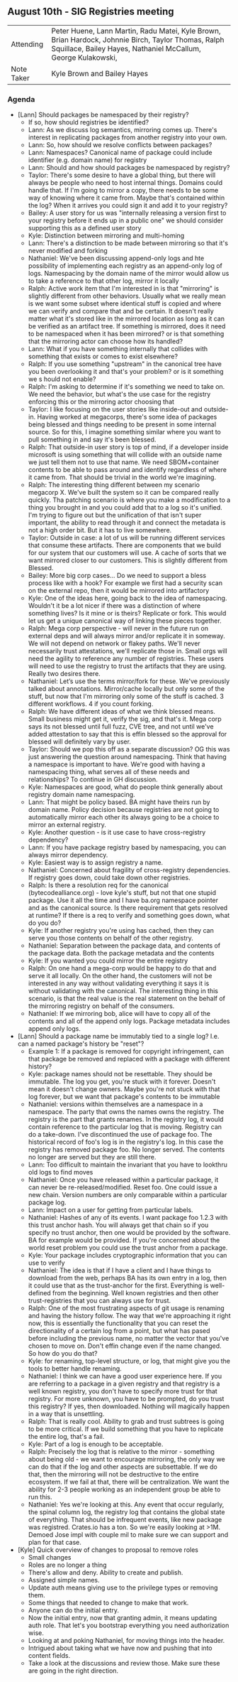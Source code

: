 ## August 10th - SIG Registries meeting

|          |      | 
| -------- | -------- |
| Attending  | Peter Huene, Lann Martin, Radu Matei, Kyle Brown, Brian Hardock, Johnnie Birch, Taylor Thomas, Ralph Squillace, Bailey Hayes, Nathaniel McCallum, George Kulakowski,
| Note Taker | Kyle Brown and Bailey Hayes

### Agenda

- [Lann] Should packages be namespaced by their registry?
  - If so, how should registries be identified?
  - Lann: As we discuss log semantics, mirroring comes up. There's interest in replicating packages from another registry into your own.
  - Lann: So, how should we resolve conflicts between packages?
  - Lann: Namespaces? Canonical name of package could include identifier (e.g. domain name) for registry
  - Lann: Should and how should packages be namespaced by registry?
  - Taylor: There's some desire to have a global thing, but there will always be people who need to host internal things. Domains could handle that. If I'm going to mirror a copy, there needs to be some way of knowing where it came from. Maybe that's contained within the log? When it arrives you could sign it and add it to your registry?
  - Bailey: A user story for us was "internally releasing a version first to your registry before it ends up in a public one" we should consider supporting this as a defined user story
  - Kyle: Distinction between mirroring and multi-homing
  - Lann: There's a distinction to be made between mirroring so that it's never modified and forking
  - Nathaniel: We've been discussing append-only logs and hte possibility of implementing each registry as an append-only log of logs. Namespacing by the domain name of the mirror would allow us to take a reference to that other log, mirror it locally
  - Ralph: Active work item that I'm interested in is that "mirroring" is slightly different from other behaviors. Usually what we really mean is we want some subset where identical stuff is copied and where we can verify and compare that and be certain. It doesn't really matter what it's stored like in the mirrored location as long as it can be verified as an artifact tree. If something is mirrored, does it need to be namespaced when it has been mirrored? or is that something that the mirroring actor can choose how its handled?
  - Lann: What if you have something internally that collides with something that exists or comes to exist elsewhere?
  - Ralph: If you use something "upstream" in the canonical tree have you been overlooking it and that's your problem? or is it something we s hould not enable?
  - Ralph: I'm asking to determine if it's something we need to take on. We need the behavior, but what's the use case for the registry enforcing this or the mirroring actor choosing that
  - Taylor: I like focusing on the user stories like inside-out and outside-in. Having worked at megacorps, there's some idea of packages being blessed and things needing to be present in some internal source. So for this, I imagine something similar where you want to pull something in and say it's been blessed.
  - Ralph: That outside-in user story is top of mind, if a developer inside microsoft is using something that will collide with an outside name we just tell them not to use that name. We need SBOM+container contents to be able to pass around and identify regardless of where it came from. That should be trivial in the world we're imagining. 
  - Ralph: The interesting thing different between my scenario megacorp X. We've built the system so it can be compared really quickly. Tha patching scenario is where you make a modification to a thing you brought in and you could add that to a log so it's unified. I'm trying to figure out but the unification of that isn't super important, the ability to read through it and connect the metadata is not a high order bit. But it has to live somewhere.
  - Taylor: Outside in case: a lot of us will be running different services that consume these artifacts. There are components that we build for our system that our customers will use. A cache of sorts that we want mirrored closer to our customers. This is slightly different from Blessed.
  - Bailey: More big corp cases… Do we need to support a bless process like with a hook? For example we first had a security scan on the external repo, then it would be mirrored into artifactory
  - Kyle: One of the ideas here, going back to the idea of namespacing. Wouldn't it be a lot nicer if there was a distinction of where something lives? Is it mine or is theirs? Replicate or fork. This would let us get a unique canonical way of linking these pieces together.
  - Ralph: Mega corp perspective - will never in the future run on external deps and will always mirror and/or replicate it in someway. We will not depend on network or flakey paths. We'll never necessarily trust attestations, we'll replicate those in. Small orgs will need the agility to reference any number of registries. These users will need to use the registry to trust the artifacts that they are using. Really two desires there.
  - Nathaniel: Let’s use the terms mirror/fork for these. We've previously talked about annotations. Mirror/cache locally but only some of the stuff, but now that I'm mirroring only some of the stuff is cached. 3 different workflows. 4 if you count forking. 
  - Ralph: We have different ideas of what we think blessed means. Small business might get it, verify the sig, and that's it. Mega corp says its not blessed until full fuzz, CVE tree, and not until we've added attestation to say that this is effin blessed so the approval for blessed will definitely vary by user.
  - Taylor: Should we pop this off as a separate discussion? OG this was just answering the question around namespacing. Think that having a namespace is important to have. We're good with having a namespacing thing, what serves all of these needs and relationships? To continue in GH discussion.
  - Kyle: Namespaces are good, what do people think generally about registry domain name namespacing. 
  - Lann: That might be policy based. BA might have theirs run by domain name. Policy decision because registries are not going to automatically mirror each other its always going to be a choice to mirror an external registry.
  - Kyle: Another question - is it use case to have cross-registry dependency?
  - Lann: If you have package registry based by namespacing, you can always mirror dependency.
  - Kyle: Easiest way is to assign registry a name.
  - Nathaniel: Concerned about fragility of cross-registry dependencies. If registry goes down, could take down other registries.
  - Ralph: Is there a resolution req for the canonical (bytecodealliance.org) - love kyle's stuff, but not that one stupid package. Use it all the time and I have ba.org namespace pointer and as the canonical source. Is there requirement that gets resolved at runtime? If there is a req to verify and something goes down, what do you do?
  - Kyle: If another registry you're using has cached, then they can serve you those contents on behalf of the other registry. 
  - Nathaniel: Separation between the package data, and contents of the package data. Both the package metadata and the contents
  - Kyle: If you wanted you could mirror the entire registry
  - Ralph: On one hand a mega-corp would be happy to do that and serve it all locally. On the other hand, the customers will not be interested in any way without validating everything it says it is without validating with the canonical. The interesting thing in this scenario, is that the real value is the real statement on the behalf of the mirroring registry on behalf of the consumers.
  - Nathaniel: If we mirroring bob, alice will have to copy all of the contents and all of the append only logs. Package metadata includes append only logs. 
- [Lann] Should a package name be immutably tied to a single log? I.e. can a named package's history be "reset"?
    - Example 1: If a package is removed for copyright infringement, can that package be removed and replaced with a package with different history?
    - Kyle: package names should not be resettable. They should be immutable. The log you get, you're stuck with it forever. Doesn't mean it doesn't change owners. Maybe you're not stuck with that log forever, but we want that package's contents to be immutable
    - Nathaniel: versions within themselves are a namespace in a namespace. The party that owns the names owns the registry. The registry is the part that grants renames. In the registry log, it would contain reference to the particular log that is moving. Registry can do a take-down. I've discontinued the use of package foo. The historical record of foo's log is in the registry's log. In this case the registry has removed package foo. No longer served. The contents no longer are served but they are still there.
    - Lann: Too difficult to maintain the invariant that you have to lookthru old logs to find moves
    - Nathaniel: Once you have released within a particular package, it can never be re-released/modified. Reset foo. One could issue a new chain. Version numbers are only comparable within a particular package log.
    - Lann: Impact on a user for getting from particular labels.
    - Nathaniel: Hashes of any of its events. I want package foo 1.2.3 with this trust anchor hash. You will always get that chain so if you specify no trust anchor, then one would be provided by the software. BA for example would be provided. If you're concerned about the world reset problem you could use the trust anchor from a package. 
    - Kyle: Your package includes cryptographic information that you can use to verify
    - Nathaniel: The idea is that if I have a client and I have things to download from the web, perhaps BA has its own entry in a log, then it could use that as the trust-anchor for the first. Everything is well-defined from the beginning. Well known registries and then other trust-registries that you can always use for trust.
    - Ralph: One of the most frustrating aspects of git usage is renaming and having the history follow. The way that we're approaching it right now, this is essentially the functionality that you can reset the directionality of a certain log from a point, but what has pased before including the previous name, no matter the vector that you've chosen to move on. Don't effin change even if the name changed. So how do you do that?
    - Kyle: for renaming, top-level structure, or log, that might give you the tools to better handle renaming.
    - Nathaniel: I think we can have a good user experience here. If you are referring to a package in a given registry and that registry is a well known registry, you don't have to specify more trust for that registry. For more unknown, you have to be prompted, do you trust this registry? If yes, then downloaded. Nothing will magically happen in a way that is unsettling.
    - Ralph: That is really cool. Ability to grab and trust subtrees is going to be more critical. If we build something that you have to replicate the entire log, that's a fail.
    - Kyle: Part of a log is enough to be acceptable.
    - Ralph: Precisely the log that is relative to the mirror - something about being old - we want to encourage mirroring, the only way we can do that if the log and other aspects are subsettable. If we do that, then the mirroring will not be destructive to the entire ecosystem. If we fail at that, there will be centralization. We want the ability for 2-3 people working as an independent group be able to run this.
    - Nathaniel: Yes we're looking at this. Any event that occur regularly, the spinal column log, the registry log that contains the global state of everything. That should be infrequent events, like new package was registred. Crates.io has a ton. So we're easily looking at >1M. Demoed Jose impl with couple mil to make sure we can support and plan for that case.
- [Kyle] Quick overview of changes to proposal to remove roles
    - Small changes
    - Roles are no longer a thing
    - There's allow and deny. Ability to create and publish.
    - Assigned simple names. 
    - Update auth means giving use to the privilege types or removing them.
    - Some things that needed to change to make that work.
    - Anyone can do the initial entry. 
    - Now the initial entry, now that granting admin, it means updating auth role. That let's you bootstrap everything you need authorization wise.
    - Looking at and poking Nathaniel, for moving things into the header.
    - Intrigued about taking what we have now and pushing that into content fields. 
    - Take a look at the discussions and review those. Make sure these are going in the right direction.
